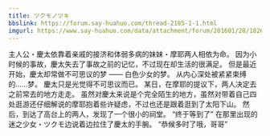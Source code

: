```yaml
---
title: ツクモノツキ
bbslink: https://forum.say-huahuo.com/thread-2185-1-1.html
imgurl: https://www.say-huahuo.com/data/attachment/forum/201601/28/182626iaofnihmjldhdddv.jpg
---
```


主人公・慶太依靠着亲戚的接济和体弱多病的妹妹・摩耶两人相依为命。
 因为小时候的事故，慶太失去了事故之前的记忆，不过现在却生活的很满足。
  但是最近开始，慶太却常做不可思议的梦 —— 白色少女的梦。
 从内心深处被紧紧束缚的……梦。
 慶太只是光觉得不可思议而已。 
 某日，在摩耶的提议下，两人决定去之前常去的地方走走。
 虽然对慶太来说是个完全陌生的地方，虽然对带着自己四处逛游还仔细解说的摩耶抱着些许疑虑，不过也还是跟着逛到了太阳下山。
 然后，到达了高台上的两人，发现了一个很小的祠堂。
 “终于等到了” 
在那里出现的迷之少女・ツクモ边说着边拉住了慶太的手腕。
 “恭候多时了哦，哥哥”<!--more-->
